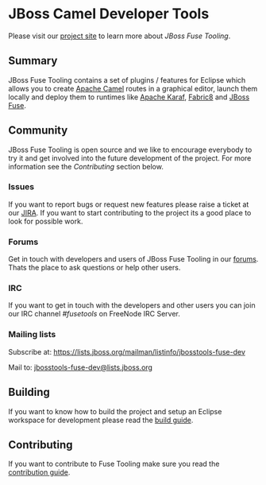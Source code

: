 # JBoss Camel Developer Tools
Please visit our [project site](http://tools.jboss.org/features/apachecamel.html) to learn more about _JBoss Fuse Tooling_.

## Summary
JBoss Fuse Tooling contains a set of plugins / features for Eclipse which allows you to create [Apache Camel](http://camel.apache.org) routes in a graphical editor, launch them locally and deploy them to runtimes like [Apache Karaf](http://karaf.apache.org), [Fabric8](http://fabric8.io) and [JBoss Fuse](http://www.jboss.org/products/fuse/overview).

## Community
JBoss Fuse Tooling is open source and we like to encourage everybody to try it and get involved into the future development of the project. For more information see the *Contributing* section below.

### Issues
If you want to report bugs or request new features please raise a ticket at our [JIRA](https://issues.jboss.org/browse/FUSETOOLS). If you want to start contributing to the project its a good place to look for possible work.

### Forums
Get in touch with developers and users of JBoss Fuse Tooling in our [forums](https://community.jboss.org/en/products/fuse). Thats the place to ask questions or help other users.

### IRC
If you want to get in touch with the developers and other users you can join our IRC channel *#fusetools* on FreeNode IRC Server.

### Mailing lists
Subscribe at: https://lists.jboss.org/mailman/listinfo/jbosstools-fuse-dev

Mail to: jbosstools-fuse-dev@lists.jboss.org

## Building
If you want to know how to build the project and setup an Eclipse workspace for development please read the [build guide](https://github.com/fusesource/fuseide/blob/master/Build.md "Build Guide"). 

## Contributing
If you want to contribute to Fuse Tooling make sure you read the [contribution guide](https://github.com/fusesource/fuseide/blob/master/Contributing.md "Contribution Guide").
